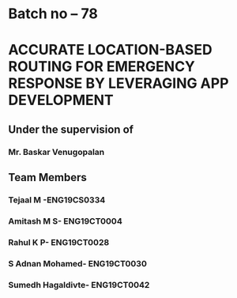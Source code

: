 # Batch no – 78
# ACCURATE LOCATION-BASED ROUTING FOR EMERGENCY RESPONSE BY LEVERAGING APP DEVELOPMENT
## Under the supervision of
### Mr. Baskar Venugopalan

## Team Members
### Tejaal M -ENG19CS0334
### Amitash M S- ENG19CT0004
### Rahul K P- ENG19CT0028
### S Adnan Mohamed- ENG19CT0030
### Sumedh Hagaldivte- ENG19CT0042



